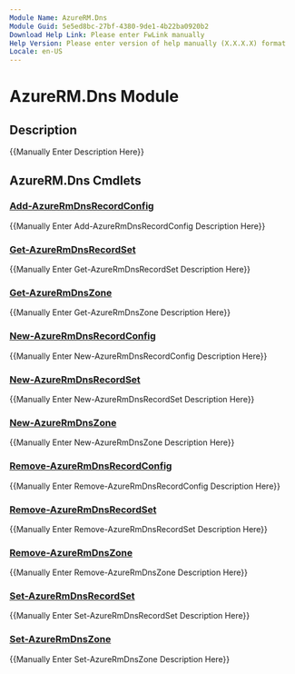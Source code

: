 ```yaml
---
Module Name: AzureRM.Dns
Module Guid: 5e5ed8bc-27bf-4380-9de1-4b22ba0920b2
Download Help Link: Please enter FwLink manually
Help Version: Please enter version of help manually (X.X.X.X) format
Locale: en-US
---
```


# AzureRM.Dns Module
## Description
{{Manually Enter Description Here}}

## AzureRM.Dns Cmdlets
### [Add-AzureRmDnsRecordConfig](Add-AzureRmDnsRecordConfig.md)
{{Manually Enter Add-AzureRmDnsRecordConfig Description Here}}

### [Get-AzureRmDnsRecordSet](Get-AzureRmDnsRecordSet.md)
{{Manually Enter Get-AzureRmDnsRecordSet Description Here}}

### [Get-AzureRmDnsZone](Get-AzureRmDnsZone.md)
{{Manually Enter Get-AzureRmDnsZone Description Here}}

### [New-AzureRmDnsRecordConfig](New-AzureRmDnsRecordConfig.md)
{{Manually Enter New-AzureRmDnsRecordConfig Description Here}}

### [New-AzureRmDnsRecordSet](New-AzureRmDnsRecordSet.md)
{{Manually Enter New-AzureRmDnsRecordSet Description Here}}

### [New-AzureRmDnsZone](New-AzureRmDnsZone.md)
{{Manually Enter New-AzureRmDnsZone Description Here}}

### [Remove-AzureRmDnsRecordConfig](Remove-AzureRmDnsRecordConfig.md)
{{Manually Enter Remove-AzureRmDnsRecordConfig Description Here}}

### [Remove-AzureRmDnsRecordSet](Remove-AzureRmDnsRecordSet.md)
{{Manually Enter Remove-AzureRmDnsRecordSet Description Here}}

### [Remove-AzureRmDnsZone](Remove-AzureRmDnsZone.md)
{{Manually Enter Remove-AzureRmDnsZone Description Here}}

### [Set-AzureRmDnsRecordSet](Set-AzureRmDnsRecordSet.md)
{{Manually Enter Set-AzureRmDnsRecordSet Description Here}}

### [Set-AzureRmDnsZone](Set-AzureRmDnsZone.md)
{{Manually Enter Set-AzureRmDnsZone Description Here}}


